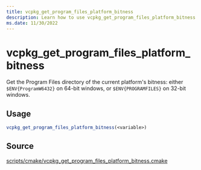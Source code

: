 ```yaml
---
title: vcpkg_get_program_files_platform_bitness
description: Learn how to use vcpkg_get_program_files_platform_bitness.
ms.date: 11/30/2022
---
```

# vcpkg_get_program_files_platform_bitness

Get the Program Files directory of the current platform's bitness:
either `$ENV{ProgramW6432}` on 64-bit windows,
or `$ENV{PROGRAMFILES}` on 32-bit windows.

## Usage

```cmake
vcpkg_get_program_files_platform_bitness(<variable>)
```

## Source

[scripts/cmake/vcpkg\_get\_program\_files\_platform\_bitness.cmake](https://github.com/Microsoft/vcpkg/blob/master/scripts/cmake/vcpkg_get_program_files_platform_bitness.cmake)

